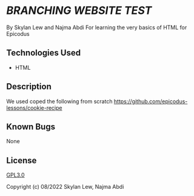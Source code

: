# *BRANCHING WEBSITE TEST*

By Skylan Lew and Najma Abdi
For learning the very basics of HTML for Epicodus

## Technologies Used
* HTML


## Description
We used coped the following from scratch https://github.com/epicodus-lessons/cookie-recipe

## Known Bugs
None

## License
[GPL3.0](https://choosealicense.com/licenses/gpl-3.0/)

Copyright (c) 08/2022 Skylan Lew, Najma Abdi